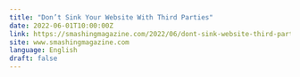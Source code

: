 ```yaml
---
title: "Don’t Sink Your Website With Third Parties"
date: 2022-06-01T10:00:00Z
link: https://smashingmagazine.com/2022/06/dont-sink-website-third-parties/?utm_medium=RSS&utm_source=news.12bit.vn
site: www.smashingmagazine.com
language: English
draft: false
---
```

